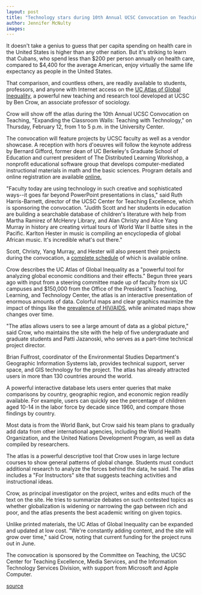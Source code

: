 ```yaml
---
layout: post
title: "Technology stars during 10th Annual UCSC Convocation on Teaching"
author: Jennifer McNulty
images:
---
```


It doesn't take a genius to guess that per capita spending on health care in the United States is higher than any other nation. But it's striking to learn that Cubans, who spend less than $200 per person annually on health care, compared to $4,400 for the average American, enjoy virtually the same life expectancy as people in the United States.

That comparison, and countless others, are readily available to students, professors, and anyone with Internet access on the [UC Atlas of Global Inequality][1], a powerful new teaching and research tool developed at UCSC by Ben Crow, an associate professor of sociology.  

Crow will show off the atlas during the 10th Annual UCSC Convocation on Teaching, "Expanding the Classroom Walls: Teaching with Technology," on Thursday, February 12, from 1 to 5 p.m. in the University Center.

The convocation will feature projects by UCSC faculty as well as a vendor showcase. A reception with hors d'oeuvres will follow the keynote address by Bernard Gifford, former dean of UC Berkeley's Graduate School of Education and current president of The Distributed Learning Workshop, a nonprofit educational software group that develops computer-mediated instructional materials in math and the basic sciences. Program details and online registration are available [online.][2]   

"Faculty today are using technology in such creative and sophisticated ways--it goes far beyond PowerPoint presentations in class," said Ruth Harris-Barnett, director of the UCSC Center for Teaching Excellence, which is sponsoring the convocation. "Judith Scott and her students in education are building a searchable database of children's literature with help from Martha Ramirez of McHenry Library, and Alan Christy and Alice Yang Murray in history are creating virtual tours of World War II battle sites in the Pacific. Karlton Hester in music is compiling an encyclopedia of global African music. It's incredible what's out there."  

Scott, Christy, Yang Murray, and Hester will also present their projects during the convocation, a [complete][2][ schedule][3] of which is available online.

Crow describes the UC Atlas of Global Inequality as a "powerful tool for analyzing global economic conditions and their effects." Begun three years ago with input from a steering committee made up of faculty from six UC campuses and $150,000 from the Office of the President's Teaching, Learning, and Technology Center, the atlas is an interactive presentation of enormous amounts of data. Colorful maps and clear graphics maximize the impact of things like the [prevalence of HIV/AIDS][4], while animated maps show changes over time.  

"The atlas allows users to see a large amount of data as a global picture," said Crow, who maintains the site with the help of five undergraduate and graduate students and Patti Jazanoski, who serves as a part-time technical project director.

Brian Fulfrost, coordinator of the Environmental Studies Department's Geographic Information Systems lab, provides technical support, server space, and GIS technology for the project. The atlas has already attracted users in more than 130 countries around the world.  

A powerful interactive database lets users enter queries that make comparisons by country, geographic region, and economic region readily available. For example, users can quickly see the percentage of children aged 10-14 in the labor force by decade since 1960, and compare those findings by country.   

Most data is from the World Bank, but Crow said his team plans to gradually add data from other international agencies, including the World Health Organization, and the United Nations Development Program, as well as data compiled by researchers.  

The atlas is a powerful descriptive tool that Crow uses in large lecture courses to show general patterns of global change. Students must conduct additional research to analyze the forces behind the data, he said. The atlas includes a "For Instructors" site that suggests teaching activities and instructional ideas.  

Crow, as principal investigator on the project, writes and edits much of the text on the site. He tries to summarize debates on such contested topics as whether globalization is widening or narrowing the gap between rich and poor, and the atlas presents the best academic writing on given topics.  

Unlike printed materials, the UC Atlas of Global Inequality can be expanded and updated at low cost. "We're constantly adding content, and the site will grow over time," said Crow, noting that current funding for the project runs out in June.   

The convocation is sponsored by the Committee on Teaching, the UCSC Center for Teaching Excellence, Media Services, and the Information Technology Services Division, with support from Microsoft and Apple Computer.  

[1]: http://ucatlas.ucsc.edu/
[2]: http://www.ic.ucsc.edu/CTE/events.html
[3]: http://www.ic.ucsc.edu/CTE/
[4]: http://ucatlas.ucsc.edu/health/aids/aids.html

[source](http://www1.ucsc.edu/currents/03-04/02-02/teaching.html "Permalink to teaching")
